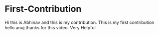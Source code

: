 # First-Contribution
Hi this is Abhinav and this is my contribution.
This is my first contribution
hello anuj thanks for this video. Very Helpful
